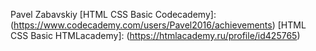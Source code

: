 Pavel Zabavskiy
[HTML CSS Basic Codecademy]: (https://www.codecademy.com/users/Pavel2016/achievements)
[HTML CSS Basic HTMLacademy]: (https://htmlacademy.ru/profile/id425765)
